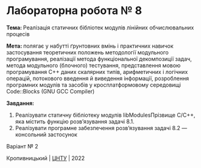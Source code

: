 # Лабораторна робота № 8

<b>Тема: </b>Реалізація статичних бібліотек модулів лінійних 
обчислювальних процесів

<b>Мета: </b>полягає у набутті ґрунтовних вмінь і практичних
навичок застосування теоретичних положень методології модульного
програмування, реалізації метода функціональної декомпозиції
задач, метода модульного (блочного) тестування, представлення
мовою програмування С++ даних скалярних типів, арифметичних і
логічних операцій, потокового введення й виведення інформації,
розроблення програмних модулів та засобів у кросплатформовому
середовищі Code::Blocks (GNU GCC Compiler)

<b>Завдання: </b>
1) Реалізувати статичну бібліотеку модулів libModulesПрізвище
C/C++, яка містить функцію розв’язування задачі 8.1.
2) Реалізувати програмне забезпечення розв’язування задачі 8.2 —
консольний застосунок

Варіант № 2


Кропивницький | <a href="http://www.kntu.kr.ua/">ЦНТУ</a> | 2022
